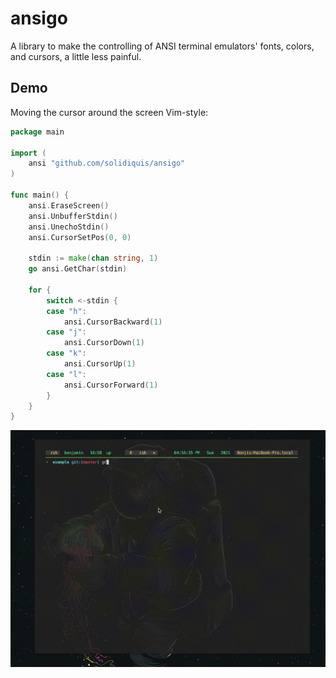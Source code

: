 # ansigo
A library to make the controlling of ANSI terminal emulators' fonts, colors, and cursors, a little less painful.

## Demo
Moving the cursor around the screen Vim-style:
```go
package main

import (
	ansi "github.com/solidiquis/ansigo"
)

func main() {
	ansi.EraseScreen()
	ansi.UnbufferStdin()
	ansi.UnechoStdin()
	ansi.CursorSetPos(0, 0)

	stdin := make(chan string, 1)
	go ansi.GetChar(stdin)

	for {
		switch <-stdin {
		case "h":
			ansi.CursorBackward(1)
		case "j":
			ansi.CursorDown(1)
		case "k":
			ansi.CursorUp(1)
		case "l":
			ansi.CursorForward(1)
		}
	}
}
```
<img src="https://github.com/solidiquis/ansigo/blob/master/assets/ansigo_demo.gif?raw=true">
